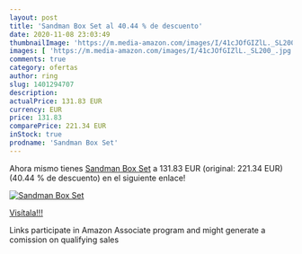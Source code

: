 ```yaml
---
layout: post
title: 'Sandman Box Set al 40.44 % de descuento'
date: 2020-11-08 23:03:49
thumbnailImage: 'https://m.media-amazon.com/images/I/41cJOfGIZlL._SL200_.jpg'
images: [ 'https://m.media-amazon.com/images/I/41cJOfGIZlL._SL200_.jpg' ]
comments: true
category: ofertas
author: ring
slug: 1401294707
description:
actualPrice: 131.83 EUR
currency: EUR
price: 131.83
comparePrice: 221.34 EUR
inStock: true
prodname: 'Sandman Box Set'
---
```


Ahora mismo tienes [Sandman Box Set](https://www.amazon.es/dp/1401294707/?tag=tolees-21) a 131.83 EUR (original: 221.34 EUR) (40.44 %  de descuento) en el siguiente enlace!

[![Sandman Box Set](https://m.media-amazon.com/images/I/41cJOfGIZlL._SL200_.jpg)](https://www.amazon.es/dp/1401294707/?tag=tolees-21)

[Visítala!!!](https://www.amazon.es/dp/1401294707/?tag=tolees-21)

Links participate in Amazon Associate program and might generate a comission on qualifying sales
